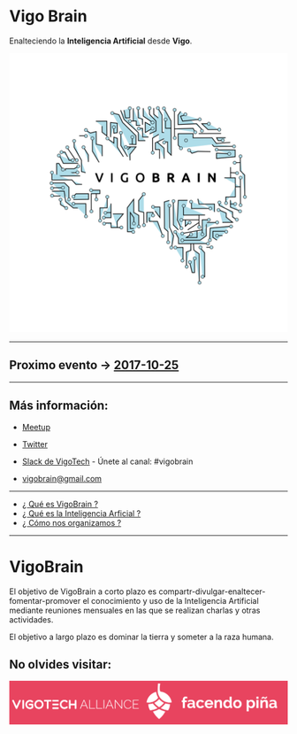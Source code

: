 # Vigo Brain

Enalteciendo la **Inteligencia Artificial** desde **Vigo**.

![Vigo Brain](/media/logo/png/logo.png) 

---

## Proximo evento -> [2017-10-25](https://github.com/VigoBrain/VigoBrain/issues/7)

---

## Más información:

- [Meetup](https://www.meetup.com/es-ES/VigoBrain/)

- [Twitter](https://twitter.com/VigoBrain)

- [Slack de VigoTech](https://slackin-vigotech.herokuapp.com/) - Únete al canal: #vigobrain

- vigobrain@gmail.com

---

- [¿ Qué es VigoBrain ?](#vigobrain)
- [¿ Qué es la Inteligencia Arficial ?](#inteligencia-artificial)
- [¿ Cómo nos organizamos ?](#organización)

--- 

# VigoBrain

El objetivo de VigoBrain a corto plazo es compartr-divulgar-enaltecer-fomentar-promover el conocimiento y uso de la Inteligencia Artificial mediante reuniones mensuales en las que se realizan charlas y otras actividades.

El objetivo a largo plazo es dominar la tierra y someter a la raza humana.

## No olvides visitar:

[![VigoTech](/media/vigotech.png)](http://vigotech.org/)
